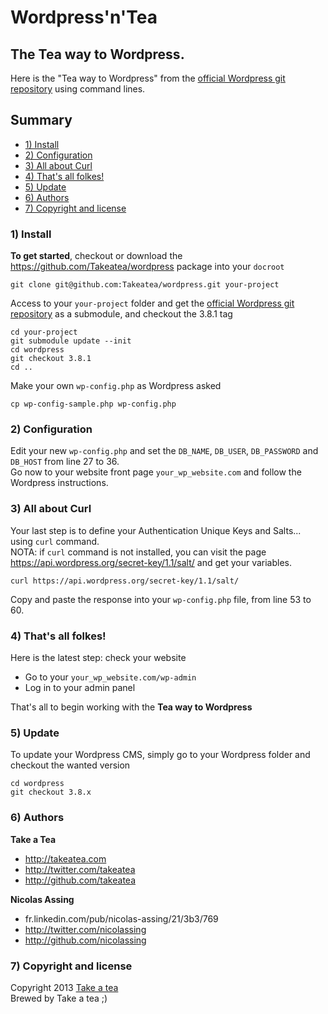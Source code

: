 # Wordpress'n'Tea


## The Tea way to Wordpress.

Here is the "Tea way to Wordpress" from the [official Wordpress git repository](https://github.com/wordpress/wordpress) using command lines.


## Summary

+ [1) Install](#1-install)
+ [2) Configuration](#2-configuration)
+ [3) All about Curl](#3-all-about-curl)
+ [4) That's all folkes!](#4-thats-all-folkes)
+ [5) Update](#5-update)
+ [6) Authors](#6-authors)
+ [7) Copyright and license](#7-copyright-and-license)


### 1) Install

**To get started**, checkout or download the https://github.com/Takeatea/wordpress package into your `docroot`

```Shell
git clone git@github.com:Takeatea/wordpress.git your-project
```

Access to your `your-project` folder and get the [official Wordpress git repository](https://github.com/wordpress/wordpress) as a submodule, and checkout the 3.8.1 tag

```Shell
cd your-project
git submodule update --init
cd wordpress
git checkout 3.8.1
cd ..
```

Make your own `wp-config.php` as Wordpress asked

```Shell
cp wp-config-sample.php wp-config.php
```


### 2) Configuration

Edit your new `wp-config.php` and set the `DB_NAME`, `DB_USER`, `DB_PASSWORD` and `DB_HOST` from line 27 to 36.  
Go now to your website front page `your_wp_website.com` and follow the Wordpress instructions.


### 3) All about Curl

Your last step is to define your Authentication Unique Keys and Salts... using `curl` command.  
NOTA: if `curl` command is not installed, you can visit the page https://api.wordpress.org/secret-key/1.1/salt/ and get your variables.

```Shell
curl https://api.wordpress.org/secret-key/1.1/salt/
```

Copy and paste the response into your `wp-config.php` file, from line 53 to 60.


### 4) That's all folkes!

Here is the latest step: check your website

+ Go to your `your_wp_website.com/wp-admin`
+ Log in to your admin panel

That's all to begin working with the **Tea way to Wordpress**


### 5) Update

To update your Wordpress CMS, simply go to your Wordpress folder and checkout the wanted version

```Shell
cd wordpress
git checkout 3.8.x
```


### 6) Authors

**Take a Tea**

+ http://takeatea.com
+ http://twitter.com/takeatea
+ http://github.com/takeatea

**Nicolas Assing**

+ fr.linkedin.com/pub/nicolas-assing/21/3b3/769
+ http://twitter.com/nicolassing
+ http://github.com/nicolassing


### 7) Copyright and license

Copyright 2013 [Take a tea](http://takeatea.com "Take a tea")  
Brewed by Take a tea ;)
